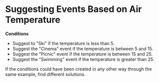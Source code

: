 # Suggesting Events Based on Air Temperature
**Conditions**
- Suggest to "Ski" if the temperature is less than 5.
- Suggest the "Cinema" event if the temperature is between 5 and 15.
- Suggest the "Picnic" event if the temperature is between 15 and 25.
- Suggest the "Swimming" event if the temperature is greater than 25.

If the conditions could have been created in any other way through the same example, find different solutions.